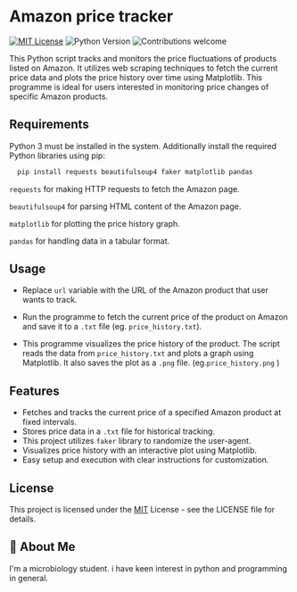 # Amazon price tracker
[![MIT License](https://img.shields.io/badge/License-MIT-green.svg)](https://choosealicense.com/licenses/mit/) ![Python Version](https://img.shields.io/badge/python-v3.12%20-blue)
![Contributions welcome](https://img.shields.io/badge/contributions-welcome-brightgreen.svg)

This Python script tracks and monitors the price fluctuations of products listed on Amazon. It utilizes web scraping techniques to fetch the current price data and plots the price history over time using Matplotlib. This programme is ideal for users interested in monitoring price changes of specific Amazon products.
## Requirements

Python 3 must be installed in the system.
Additionally install the required Python libraries using pip:

```bash
  pip install requests beautifulsoup4 faker matplotlib pandas
```
`requests` for making HTTP requests to fetch the Amazon page.

`beautifulsoup4` for parsing HTML content of the Amazon page.

`matplotlib` for plotting the price history graph.

`pandas` for handling data in a tabular format.
## Usage

- Replace `url` variable with the URL of the Amazon product that user wants to track.


- Run the programme to fetch the current price of the product on Amazon and save it to a `.txt` file (eg. `price_history.txt`).


- This programme visualizes the price history of the product. The script reads the data from `price_history.txt` and plots a graph using Matplotlib. It also saves the plot as a `.png` file. (eg.`price_history.png` )

## Features

- Fetches and tracks the current price of a specified Amazon product at fixed intervals.
- Stores price data in a `.txt` file for historical tracking.
- This project utilizes `faker` library to randomize the user-agent. 
- Visualizes price history with an interactive plot using Matplotlib.
- Easy setup and execution with clear instructions for customization.


## License



This project is licensed under the [MIT](https://choosealicense.com/licenses/mit/) License - see the LICENSE file for details.
## 🚀 About Me
I'm a microbiology student. i have keen interest in python and programming in general.

